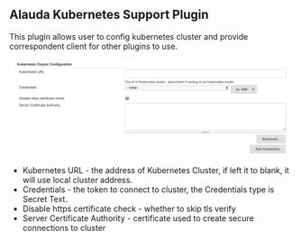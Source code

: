 ## Alauda Kubernetes Support Plugin

This plugin allows user to config kubernetes cluster and provide correspondent client for other plugins to use.

![plugin configuration](./images/configuration.png "Plugin Configuration")


* Kubernetes URL - the address of Kubernetes Cluster, if left it to blank, it will use local cluster address.
* Credentials - the token to connect to cluster, the Credentials type is Secret Text. 
* Disable https certificate check - whether to skip tls verify
* Server Certificate Authority - certificate used to create secure connections to cluster
